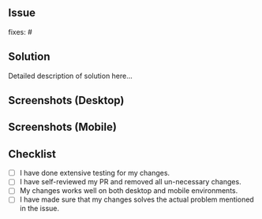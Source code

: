 ## Issue
fixes: #

## Solution
Detailed description of solution here...

## Screenshots (Desktop)


## Screenshots (Mobile)


## Checklist

- [ ] I have done extensive testing for my changes.
- [ ] I have self-reviewed my PR and removed all un-necessary changes.
- [ ] My changes works well on both desktop and mobile environments.
- [ ] I have made sure that my changes solves the actual problem mentioned in the issue.
